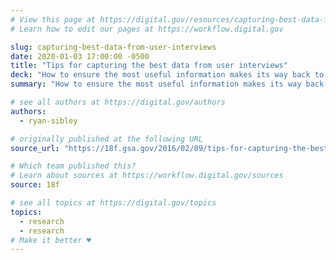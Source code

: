 ```yaml
---
# View this page at https://digital.gov/resources/capturing-best-data-from-user-interviews
# Learn how to edit our pages at https://workflow.digital.gov

slug: capturing-best-data-from-user-interviews
date: 2020-01-03 17:00:00 -0500
title: "Tips for capturing the best data from user interviews"
deck: "How to ensure the most useful information makes its way back to your team for further analysis"
summary: "How to ensure the most useful information makes its way back to your team for further analysis"

# see all authors at https://digital.gov/authors
authors:
  - ryan-sibley

# originally published at the following URL
source_url: "https://18f.gsa.gov/2016/02/09/tips-for-capturing-the-best-data-from-user-interviews/"

# Which team published this?
# Learn about sources at https://workflow.digital.gov/sources
source: 18f

# see all topics at https://digital.gov/topics
topics:
  - research
  - research
# Make it better ♥
---
```

